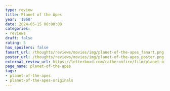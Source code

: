 ```yaml
---
type: review
title: Planet of the Apes
year: '1968'
date: 2024-05-15 00:00:00
categories:
- reviews
draft: false
rating: 5
has_spoilers: false
fanart_url: /thoughts/reviews/movies/img/planet-of-the-apes_fanart.png
poster_url: /thoughts/reviews/movies/img/planet-of-the-apes_poster.png
external_review_url: https://letterboxd.com/ratheronfire/film/planet-of-the-apes/
page_name: planet-of-the-apes
tags:
- planet-of-the-apes
- planet-of-the-apes-originals
---
```



